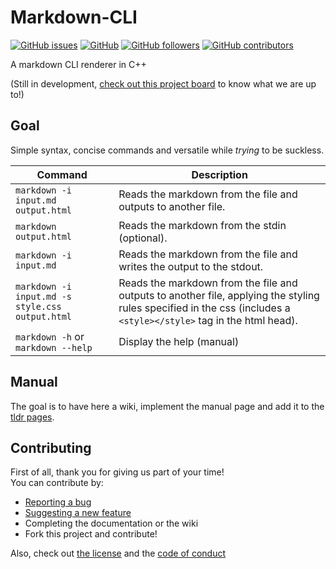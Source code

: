 # Markdown-CLI
[![GitHub issues](https://img.shields.io/github/issues/margual56/Markdown-CLI?style=for-the-badge)](https://github.com/margual56/Markdown-CLI/issues)
[![GitHub](https://img.shields.io/github/license/margual56/Markdown-CLI?style=for-the-badge)](https://github.com/margual56/Markdown-CLI/blob/main/docs/LICENSE)
[![GitHub followers](https://img.shields.io/github/followers/margual56?style=for-the-badge)](https://github.com/margual56?tab=followers)
[![GitHub contributors](https://img.shields.io/github/contributors/margual56/Markdown-CLI?style=for-the-badge)](https://github.com/margual56/Markdown-CLI/graphs/contributors)

A markdown CLI renderer in C++ <br/>

(Still in development, [check out this project board](https://github.com/margual56/Markdown-CLI/projects/1) to know what we are up to!)

## Goal
Simple syntax, concise commands and versatile while _trying_ to be suckless.

Command | Description
--- | ---
`markdown -i input.md output.html` | Reads the markdown from the file and outputs to another file.
`markdown output.html`             | Reads the markdown from the stdin (optional).
`markdown -i input.md`             | Reads the markdown from the file and writes the output to the stdout.
`markdown -i input.md -s style.css output.html` |  Reads the markdown from the file and outputs to another file, applying the styling rules specified in the css (includes a `<style></style>` tag in the html head).
`markdown -h` or `markdown --help` | Display the help (manual)

## Manual
The goal is to have here a wiki, implement the manual page and add it to the [tldr pages](https://github.com/tldr-pages/tldr).

## Contributing
First of all, thank you for giving us part of your time!<br/>
You can contribute by:
* [Reporting a bug](https://github.com/margual56/Markdown-CLI/issues/new?assignees=margual56&labels=bug&template=bug_report.md&title=%5BBUG%5D+-+short+description+of+problem)
* [Suggesting a new feature](https://github.com/margual56/Markdown-CLI/issues/new?assignees=margual56&labels=enhancement&template=feature_request.md&title=%5BFEATURE%5D+-+short+description+of+the+feature+or+request)
* Completing the documentation or the wiki
* Fork this project and contribute!

Also, check out [the license](https://github.com/margual56/Markdown-CLI/blob/main/docs/LICENSE) and the [code of conduct](https://github.com/margual56/Markdown-CLI/blob/main/docs/CODE_OF_CONDUCT.md)

